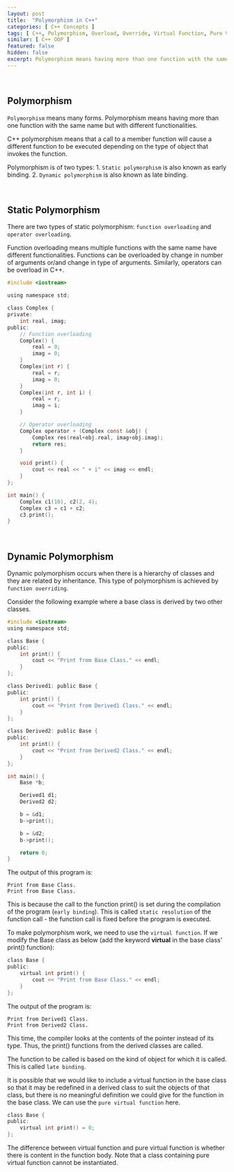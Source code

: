 ```yaml
---
layout: post
title:  "Polymorphism in C++"
categories: [ C++ Concepts ]
tags: [ C++, Polymorphism, Overload, Override, Virtual Function, Pure Virtual Function ]
similar: [ C++ OOP ]
featured: false
hidden: false
excerpt: Polymorphism means having more than one function with the same name but with different functionalities. 
---
```


<br />

## Polymorphism

`Polymorphism` means many forms. Polymorphism means having more than one function with the same name but with different functionalities. 

C++ polymorphism means that a call to a member function will cause a different function to be executed depending on the type of object that invokes the function.

Polymorphism is of two types: 1. `Static polymorphism` is also known as early binding. 2. `Dynamic polymorphism` is also known as late binding.

<br />

## Static Polymorphism

There are two types of static polymorphism: `function overloading` and `operator overloading`.

Function overloading means multiple functions with the same name have different functionalities. Functions can be overloaded by change in number of arguments or/and change in type of arguments.
Similarly, operators can be overload in C++.

```c
#include <iostream>

using namespace std;

class Complex {
private:
	int real, imag;
public:
	// Function overloading
	Complex() {
		real = 0;
		imag = 0;
	}
	Complex(int r) {
		real = r;
		imag = 0;
	}
	Complex(int r, int i) {
		real = r;
		imag = i;
	}

	// Operator overloading
	Complex operator + (Complex const &obj) {
		Complex res(real+obj.real, imag+obj.imag);
		return res;
	}

	void print() {
		cout << real << " + i" << imag << endl;
	}
};

int main() {
	Complex c1(10), c2(2, 4);
	Complex c3 = c1 + c2;
	c3.print();
}
```



<br />

## Dynamic Polymorphism

Dynamic polymorphism occurs when there is a hierarchy of classes and they are related by inheritance. This type of polymorphism is achieved by `function overriding`.

Consider the following example where a base class is derived by two other classes.

```c
#include <iostream>
using namespace std;

class Base {
public:
	int print() {
		cout << "Print from Base Class." << endl;
	}
};

class Derived1: public Base {
public:
	int print() {
		cout << "Print from Derived1 Class." << endl;
	}
};

class Derived2: public Base {
public:
	int print() {
		cout << "Print from Derived2 Class." << endl;
	}
};

int main() {
	Base *b;

	Derived1 d1;
	Derived2 d2;

	b = &d1;
	b->print();

	b = &d2;
	b->print();

	return 0;
}
```

The output of this program is:
```
Print from Base Class.         
Print from Base Class.
```

This is because the call to the function print() is set during the compilation of the program (`early binding`). This is called `static resolution` of the function call - the function call is fixed before the program is executed.


To make polymorphism work, we need to use the `virtual function`. If we modify the Base class as below (add the keyword **virtual** in the base class' print() function):
```c
class Base {
public:
	virtual int print() {
		cout << "Print from Base Class." << endl;
	}
};
```

The output of the program is:
```
Print from Derived1 Class.
Print from Derived2 Class.
```

This time, the compiler looks at the contents of the pointer instead of its type. Thus, the print() functions from the derived classes are called. 

The function to be called is based on the kind of object for which it is called. This is called `late binding`.

It is possible that we would like to include a virtual function in the base class so that it may be redefined in a derived class to suit the objects of that class, but there is no meaningful definition we could give for the function in the base class. We can use the `pure virtual function` here.

```c
class Base {
public:
	virtual int print() = 0;
};
```

The difference between virtual function and pure virtual function is whether there is content in the function body. Note that a class containing pure virtual function cannot be instantiated.










